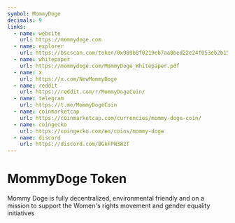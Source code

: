 ```yaml
---
symbol: MommyDoge
decimals: 9
links:
  - name: website
    url: https://mommydoge.com
  - name: explorer
    url: https://bscscan.com/token/0x989b8f0219eb7aa0bed22e24f053eb2b155f4394
  - name: whitepaper
    url: https://mommydoge.com/MommyDoge_Whitepaper.pdf
  - name: x
    url: https://x.com/NewMommyDoge
  - name: reddit
    url: https://reddit.com/r/MommyDogeCoin/
  - name: telegram
    url: https://t.me/MommyDogeCoin
  - name: coinmarketcap
    url: https://coinmarketcap.com/currencies/mommy-doge-coin/
  - name: coingecko
    url: https://coingecko.com/en/coins/mommy-doge
  - name: discord
    url: https://discord.com/BGkFPN3WzT
---
```


# MommyDoge Token

Mommy Doge is fully decentralized, environmental friendly and on a mission to support the Women's rights movement and gender equality initiatives
